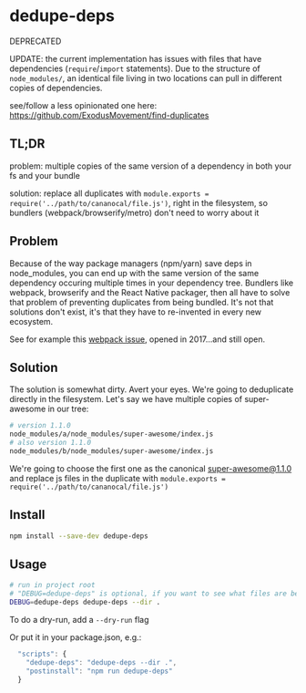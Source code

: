 # dedupe-deps

DEPRECATED

UPDATE: the current implementation has issues with files that have dependencies (`require`/`import` statements). Due to the structure of `node_modules/`, an identical file living in two locations can pull in different copies of dependencies.

see/follow a less opinionated one here: https://github.com/ExodusMovement/find-duplicates

## TL;DR

problem: multiple copies of the same version of a dependency in both your fs and your bundle

solution: replace all duplicates with `module.exports = require('../path/to/cananocal/file.js')`, right in the filesystem, so bundlers (webpack/browserify/metro) don't need to worry about it

## Problem

Because of the way package managers (npm/yarn) save deps in node_modules, you can end up with the same version of the same dependency occuring multiple times in your dependency tree. Bundlers like webpack, browserify and the React Native packager, then all have to solve that problem of preventing duplicates from being bundled. It's not that solutions don't exist, it's that they have to re-invented in every new ecosystem.

See for example this [webpack issue](https://github.com/webpack/webpack/issues/5593), opened in 2017...and still open.

## Solution

The solution is somewhat dirty. Avert your eyes. We're going to deduplicate directly in the filesystem. Let's say we have multiple copies of super-awesome in our tree:

```sh
# version 1.1.0
node_modules/a/node_modules/super-awesome/index.js
# also version 1.1.0
node_modules/b/node_modules/super-awesome/index.js
```

We're going to choose the first one as the canonical super-awesome@1.1.0 and replace js files in the duplicate with `module.exports = require('../path/to/cananocal/file.js')`

## Install

```sh
npm install --save-dev dedupe-deps
```

## Usage


```sh
# run in project root
# "DEBUG=dedupe-deps" is optional, if you want to see what files are being deduped
DEBUG=dedupe-deps dedupe-deps --dir .
```

To do a dry-run, add a `--dry-run` flag

Or put it in your package.json, e.g.:

```js
  "scripts": {
    "dedupe-deps": "dedupe-deps --dir .",
    "postinstall": "npm run dedupe-deps"
  }
```
